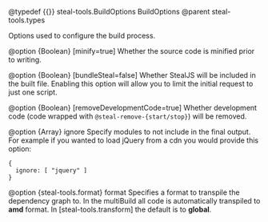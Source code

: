 @typedef {{}} steal-tools.BuildOptions BuildOptions
@parent steal-tools.types

Options used to configure the build process.

@option {Boolean} [minify=true] Whether the source code is minified prior to writing.

@option {Boolean} [bundleSteal=false] Whether StealJS will be included in the built file. Enabling this option will allow you to limit the initial request to just one script.

@option {Boolean} [removeDevelopmentCode=true] Whether development code (code wrapped with `@steal-remove-{start/stop}`) will be removed.

@option {Array<String>} ignore Specify modules to not include in the final output. For example if you wanted to load jQuery from a cdn you would provide this option:

    {
      ignore: [ "jquery" ]
    }

@option {steal-tools.format} format Specifies a format to transpile the dependency graph to. In the multiBuild all code is automatically transpiled to **amd** format. In [steal-tools.transform] the default is to **global**.
